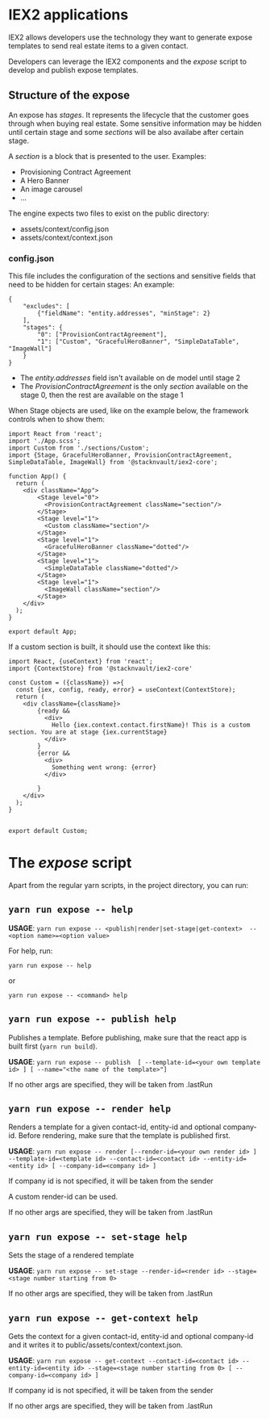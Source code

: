 # IEX2 applications

IEX2 allows developers use the technology they want to generate expose templates to send real estate items to a given contact.

Developers can leverage the IEX2 components and the *expose* script to develop and publish expose templates.

## Structure of the expose

An expose has *stages*. It represents the lifecycle that the customer goes through when buying real estate. Some sensitive information may be hidden until certain stage and some *sections* will be also availabe after certain stage.

A *section* is a block that is presented to the user. Examples:
- Provisioning Contract Agreement
- A Hero Banner
- An image carousel
- ...

The engine expects two files to exist on the public directory:
- assets/context/config.json
- assets/context/context.json
### config.json
This file includes the configuration of the sections and sensitive fields that need to be hidden for certain stages:
An example:
```
{
    "excludes": [
        {"fieldName": "entity.addresses", "minStage": 2}
    ],
    "stages": {
        "0": ["ProvisionContractAgreement"],
        "1": ["Custom", "GracefulHeroBanner", "SimpleDataTable", "ImageWall"]
    }
}
```

- The *entity.addresses* field isn't available on de model until stage 2
- The *ProvisionContractAgreement* is the only *section* available on the stage 0, then the rest are available on the stage 1

When Stage objects are used, like on the example below, the framework controls when to show them:
```
import React from 'react';
import './App.scss';
import Custom from './sections/Custom';
import {Stage, GracefulHeroBanner, ProvisionContractAgreement, SimpleDataTable, ImageWall} from '@stacknvault/iex2-core';

function App() {
  return (
    <div className="App">
        <Stage level="0">
          <ProvisionContractAgreement className="section"/>
        </Stage>
        <Stage level="1">
          <Custom className="section"/>
        </Stage>
        <Stage level="1">
          <GracefulHeroBanner className="dotted"/>
        </Stage>
        <Stage level="1"> 
          <SimpleDataTable className="dotted"/>
        </Stage>
        <Stage level="1">
          <ImageWall className="section"/>
        </Stage>
    </div>
  );
}

export default App;
```

If a custom section is built, it should use the context like this:

```
import React, {useContext} from 'react';
import {ContextStore} from '@stacknvault/iex2-core'

const Custom = ({className}) =>{
  const {iex, config, ready, error} = useContext(ContextStore);
  return (
    <div className={className}>
        {ready && 
          <div>
            Hello {iex.context.contact.firstName}! This is a custom section. You are at stage {iex.currentStage}
          </div>
        }
        {error && 
          <div>
            Something went wrong: {error}
          </div>
          
        }
    </div>
  );
}


export default Custom;
```

# The _expose_ script

Apart from the regular yarn scripts, in the project directory, you can run:

## `yarn run expose -- help`

__USAGE__:
`yarn run expose -- <publish|render|set-stage|get-context>  --<option name>=<option value>`

For help, run:

`yarn run expose -- help`

or

`yarn run expose -- <command> help`

## `yarn run expose -- publish help`

Publishes a template. Before publishing, make sure that the react app is built first (`yarn run build`).

__USAGE__:
`yarn run expose -- publish  [ --template-id=<your own template id> ] [ --name="<the name of the template>"]`

If no other args are specified, they will be taken from .lastRun

## `yarn run expose -- render help`

Renders a template for a given contact-id, entity-id and optional company-id. Before rendering, make sure that the template is published first.

__USAGE__:
`yarn run expose -- render [--render-id=<your own render id> ] --template-id=<template id> --contact-id=<contact id> --entity-id=<entity id> [ --company-id=<company id> ]`

If company id is not specified, it will be taken from the sender

A custom render-id can be used.

If no other args are specified, they will be taken from .lastRun

## `yarn run expose -- set-stage help`

Sets the stage of a rendered template

__USAGE__:
`yarn run expose -- set-stage --render-id=<render id> --stage=<stage number starting from 0>`

If no other args are specified, they will be taken from .lastRun

## `yarn run expose -- get-context help`

Gets the context for a given contact-id, entity-id and optional company-id and it writes it to public/assets/context/context.json.

__USAGE__:
`yarn run expose -- get-context --contact-id=<contact id> --entity-id=<entity id> --stage=<stage number starting from 0> [ --company-id=<company id> ]`

If company id is not specified, it will be taken from the sender

If no other args are specified, they will be taken from .lastRun